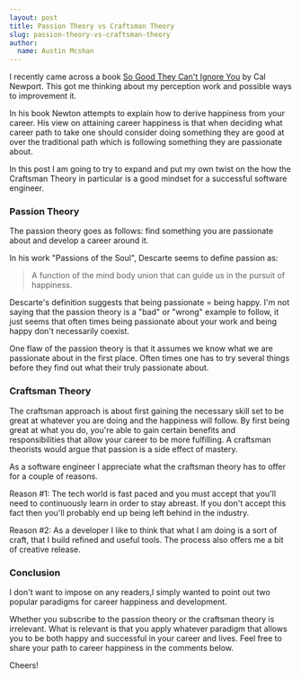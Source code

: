 ```yaml
---
layout: post
title: Passion Theory vs Craftsman Theory
slug: passion-theory-vs-craftsman-theory
author:
  name: Austin Mcshan
---
```

I recently came across a book [So Good They Can't Ignore You](http://www.amazon.com/Good-They-Cant-Ignore-You/dp/1455509124/ "So Good They Can't Ignore You") by Cal Newport. This got me thinking about my perception work and possible ways to improvement it. 

In his book Newton attempts to explain how to derive happiness from your career. His view on attaining career happiness is that when deciding what career path to take one should consider doing something they are good at over the traditional path which is following something they are passionate about.

In this post I am going to try to expand and put my own twist on the how the Craftsman Theory in particular is a good mindset for a successful software engineer.

### Passion Theory
The passion theory goes as follows: find something you are passionate about and develop a career around it.

In his work "Passions of the Soul", Descarte seems to define passion as:
>A function of the mind body 
>union that can guide us in the pursuit of happiness.

Descarte's definition suggests that being passionate = being happy. I'm not saying that the passion theory is a "bad" or "wrong" example to follow, it just seems that often times being passionate about your work and being happy don't necessarily coexist. 

One flaw of the passion theory is that it assumes we know what we are passionate about in the first place. Often times one has to try several things before they find out what their truly passionate about.

### Craftsman Theory
The craftsman approach is about first gaining the necessary skill set to be great at whatever you are doing and the happiness will follow. By first being great at what you do, you're able to gain certain benefits and responsibilities that allow your career to be more fulfilling. A craftsman theorists would argue that passion is a side effect of mastery.

As a software engineer I appreciate what the craftsman theory has to offer for a couple of reasons.

Reason #1: The tech world is fast paced and you must accept that you'll need to continuously learn in order to stay abreast. If you don't accept this fact then you'll probably end up being left behind in the industry.

Reason #2: As a developer I like to think that what I am doing is a sort of craft, that I build refined and useful tools. The process also offers me a bit of creative release.

### Conclusion
I don't want to impose on any readers,I simply wanted to point out two popular paradigms for career happiness and development.

Whether you subscribe to the passion theory or the craftsman theory is irrelevant. What is relevant is that you apply whatever paradigm that allows you to be both happy and successful in your career and lives. Feel free to share your path to career happiness in the comments below.

Cheers! 
